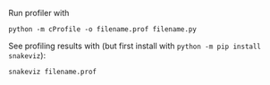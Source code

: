 Run profiler with
```
python -m cProfile -o filename.prof filename.py
```

See profiling results with (but first install with `python -m pip install snakeviz`):
```
snakeviz filename.prof
```
